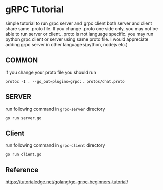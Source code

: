 # gRPC Tutorial

simple tutorial to run grpc server and grpc client
both server and client share same .proto file. If you change .proto one side only, you may not be able to run server or client.
.proto is not language specific. you may run python grpc client or server using same proto file.
I would appreciate adding grpc server in other languages(python, nodejs etc.)

## COMMON

if you change your proto file
you should run

```Shell
protoc -I . --go_out=plugins=grpc:. protos/chat.proto
```

## SERVER

run following command in `grpc-server` directory

```Shell
go run server.go
```

## Client

run following command in `grpc-client` directory

```Shell
go run client.go
```

## Reference

https://tutorialedge.net/golang/go-grpc-beginners-tutorial/
